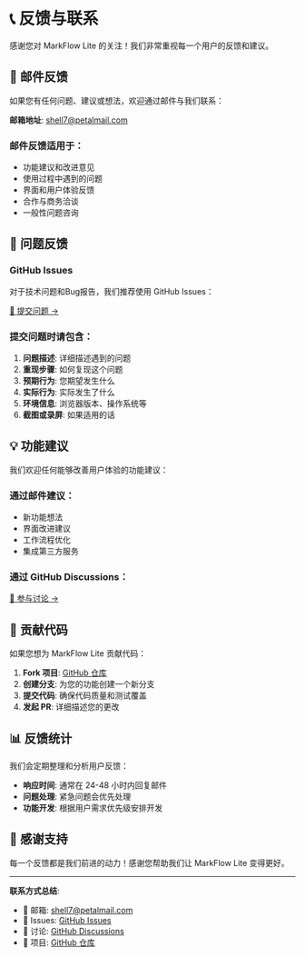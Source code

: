 # 📞 反馈与联系

感谢您对 MarkFlow Lite 的关注！我们非常重视每一个用户的反馈和建议。

## 📧 邮件反馈

如果您有任何问题、建议或想法，欢迎通过邮件与我们联系：

**邮箱地址**: [shell7@petalmail.com](mailto:shell7@petalmail.com)

### 邮件反馈适用于：
- 功能建议和改进意见
- 使用过程中遇到的问题
- 界面和用户体验反馈
- 合作与商务洽谈
- 一般性问题咨询

## 🐛 问题反馈

### GitHub Issues
对于技术问题和Bug报告，我们推荐使用 GitHub Issues：

[📝 提交问题 →](https://github.com/blankzsh/markflow-lite/issues/new)

### 提交问题时请包含：
1. **问题描述**: 详细描述遇到的问题
2. **重现步骤**: 如何复现这个问题
3. **预期行为**: 您期望发生什么
4. **实际行为**: 实际发生了什么
5. **环境信息**: 浏览器版本、操作系统等
6. **截图或录屏**: 如果适用的话

## 💡 功能建议

我们欢迎任何能够改善用户体验的功能建议：

### 通过邮件建议：
- 新功能想法
- 界面改进建议
- 工作流程优化
- 集成第三方服务

### 通过 GitHub Discussions：
[💬 参与讨论 →](https://github.com/blankzsh/markflow-lite/discussions)

## 🤝 贡献代码

如果您想为 MarkFlow Lite 贡献代码：

1. **Fork 项目**: [GitHub 仓库](https://github.com/blankzsh/markflow-lite)
2. **创建分支**: 为您的功能创建一个新分支
3. **提交代码**: 确保代码质量和测试覆盖
4. **发起 PR**: 详细描述您的更改

## 📊 反馈统计

我们会定期整理和分析用户反馈：

- **响应时间**: 通常在 24-48 小时内回复邮件
- **问题处理**: 紧急问题会优先处理
- **功能开发**: 根据用户需求优先级安排开发

## 🌟 感谢支持

每一个反馈都是我们前进的动力！感谢您帮助我们让 MarkFlow Lite 变得更好。

---

**联系方式总结**:
- 📧 邮箱: [shell7@petalmail.com](mailto:shell7@petalmail.com)
- 🐛 Issues: [GitHub Issues](https://github.com/blankzsh/markflow-lite/issues)
- 💬 讨论: [GitHub Discussions](https://github.com/blankzsh/markflow-lite/discussions)
- 🔗 项目: [GitHub 仓库](https://github.com/blankzsh/markflow-lite)

